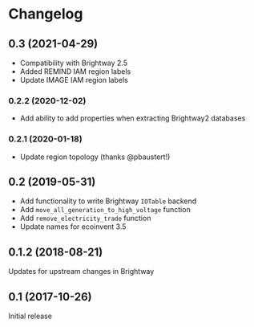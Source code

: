 # Changelog

## 0.3 (2021-04-29)

* Compatibility with Brightway 2.5
* Added REMIND IAM region labels
* Update IMAGE IAM region labels

### 0.2.2 (2020-12-02)

* Add ability to add properties when extracting Brightway2 databases

### 0.2.1 (2020-01-18)

* Update region topology (thanks @pbaustert!)

## 0.2 (2019-05-31)

* Add functionality to write Brightway `IOTable` backend
* Add `move_all_generation_to_high_voltage` function
* Add `remove_electricity_trade` function
* Update names for ecoinvent 3.5

## 0.1.2 (2018-08-21)

Updates for upstream changes in Brightway

## 0.1 (2017-10-26)

Initial release
